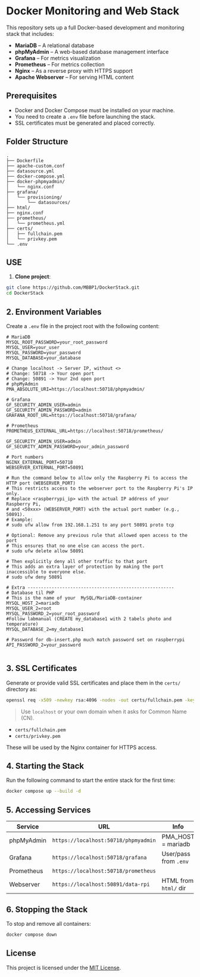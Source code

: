 # Docker Monitoring and Web Stack

This repository sets up a full Docker-based development and monitoring stack that includes:

- **MariaDB** – A relational database
- **phpMyAdmin** – A web-based database management interface
- **Grafana** – For metrics visualization
- **Prometheus** – For metrics collection
- **Nginx** – As a reverse proxy with HTTPS support
- **Apache Webserver** – For serving HTML content

## Prerequisites

- Docker and Docker Compose must be installed on your machine.
- You need to create a `.env` file before launching the stack.
- SSL certificates must be generated and placed correctly.

## Folder Structure

```
.
├── Dockerfile
├── apache-custom.conf
├── datasource.yml
├── docker-compose.yml
├── docker-phpmyadmin/
│   └── nginx.conf
├── grafana/
│   └── provisioning/
│       └── datasources/
├── html/
├── nginx.conf
├── prometheus/
│   └── prometheus.yml
├── certs/
│   ├── fullchain.pem
│   └── privkey.pem
└── .env
```
## USE

1. **Clone project**:

```bash
git clone https://github.com/MBBP1/DockerStack.git
cd DockerStack
```

## 2. Environment Variables

Create a `.env` file in the project root with the following content:

```env
# MariaDB
MYSQL_ROOT_PASSWORD=your_root_password
MYSQL_USER=your_user
MYSQL_PASSWORD=your_password
MYSQL_DATABASE=your_database

# Change localhost -> Server IP, without <>
# Change: 50718 -> Your open port
# Change: 50891 -> Your 2nd open port
# phpMyAdmin
PMA_ABSOLUTE_URI=https://localhost:50718/phpmyadmin/

# Grafana
GF_SECURITY_ADMIN_USER=admin
GF_SECURITY_ADMIN_PASSWORD=admin
GRAFANA_ROOT_URL=https://localhost:50718/grafana/

# Prometheus
PROMETHEUS_EXTERNAL_URL=https://localhost:50718/prometheus/

GF_SECURITY_ADMIN_USER=admin
GF_SECURITY_ADMIN_PASSWORD=your_admin_password

# Port numbers
NGINX_EXTERNAL_PORT=50718
WEBSERVER_EXTERNAL_PORT=50891

# Run the command below to allow only the Raspberry Pi to access the HTTP port (WEBSERVER_PORT)
# This restricts access to the webserver port to the Raspberry Pi's IP only.
# Replace <raspberrypi_ip> with the actual IP address of your Raspberry Pi,
# and <50xxx> (WEBSERVER_PORT) with the actual port number (e.g., 50891).
# Example:
# sudo ufw allow from 192.168.1.251 to any port 50891 proto tcp

# Optional: Remove any previous rule that allowed open access to the port
# This ensures that no one else can access the port.
# sudo ufw delete allow 50891

# Then explicitly deny all other traffic to that port
# This adds an extra layer of protection by making the port inaccessible to everyone else.
# sudo ufw deny 50891

# Extra -------------------------------------------------------
# Database til PHP
# This is the name of your  MySQL/MariaDB-container
MYSQL_HOST_2=mariadb 
MYSQL_USER_2=root
MYSQL_PASSWORD_2=your_root_password
#Follow labmanual (CREATE my_database1 with 2 tabels photo and temperature)
MYSQL_DATABASE_2=my_database1    

# Password for db-insert.php much match password set on raspberrypi
API_PASSWORD_2=your_password


```

## 3. SSL Certificates

Generate or provide valid SSL certificates and place them in the `certs/` directory as:

```bash
openssl req -x509 -newkey rsa:4096 -nodes -out certs/fullchain.pem -keyout certs/privkey.pem -days 365
```

> Use `localhost` or your own domain when it asks for Common Name (CN).

- `certs/fullchain.pem`
- `certs/privkey.pem`

These will be used by the Nginx container for HTTPS access.

## 4. Starting the Stack

Run the following command to start the entire stack for the first time:

```bash
docker compose up --build -d
```

## 5. Accessing Services

| Service        | URL                                   | Info                         |
|----------------|---------------------------------------|------------------------------|
| phpMyAdmin     | `https://localhost:50718/phpmyadmin`  | PMA_HOST = mariadb           |
| Grafana        | `https://localhost:50718/grafana`     | User/pass from `.env`        |
| Prometheus     | `https://localhost:50718/prometheus`  |                              |
| Webserver      | `https://localhost:50891/data-rpi`    | HTML from `html/` dir        |

## 6. Stopping the Stack

To stop and remove all containers:

```bash
docker compose down
```

## License

This project is licensed under the [MIT License](LICENSE).
